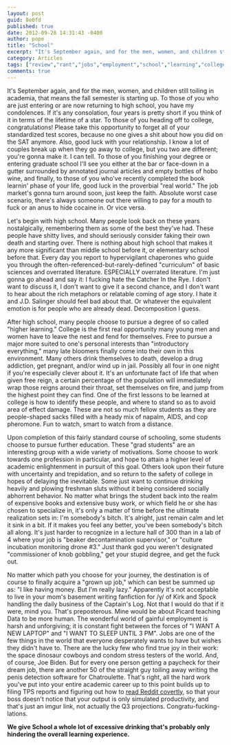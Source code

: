 ```yaml
---
layout: post
guid: 8e0fd
published: true
date: 2012-09-28 14:31:43 -0400
author: pope
title: "School"
excerpt: "It's September again, and for the men, women, and children still toiling in academia, that means the fall semester is starting up. To those of you who are just entering or are now returning to high school, you have my condolences. If it's any consolation, four years is pretty short if you think of it in terms of the lifetime of a star."
category: Articles
tags: ["review","rant","jobs","employment","school","learning","college","people-shaped sacks","plowing freshman sluts","drinking","hobo train wine","commissioner of knob gobbling","dick detection software","space dinosaur cowboy","Joe Biden","simulated productivity"]
comments: true 
---
```


It's September again, and for the men, women, and children still toiling in academia, that means the fall semester is starting up. To those of you who are just entering or are now returning to high school, you have my condolences. If it's any consolation, four years is pretty short if you think of it in terms of the lifetime of a star. To those of you heading off to college, congratulations! Please take this opportunity to forget all of your standardized test scores, because no one gives a shit about how you did on the SAT anymore. Also, good luck with your relationship. I know a lot of couples break up when they go away to college, but you two are different; you're gonna make it. I can tell. To those of you finishing your degree or entering graduate school I'll see you either at the bar or face-down in a gutter surrounded by annotated journal articles and empty bottles of hobo wine, and finally, to those of you who've recently completed the book learnin' phase of your life, good luck in the proverbial "real world." The job market's gonna turn around soon, just keep the faith. Absolute worst case scenario, there's always someone out there willing to pay for a mouth to fuck or an anus to hide cocaine in. Or vice versa.

Let's begin with high school. Many people look back on these years nostalgically, remembering them as some of the best they've had. These people have shitty lives, and should seriously consider faking their own death and starting over. There is nothing about high school that makes it any more significant than middle school before it, or elementary school before that. Every day you report to hypervigilant chaperones who guide you through the often-referenced-but-rarely-defined "curriculum" of basic sciences and overrated literature. ESPECIALLY overrated literature. I'm just gonna go ahead and say it: I fucking hate the Catcher In the Rye. I don't want to discuss it, I don't want to give it a second chance, and I don't want to hear about the rich metaphors or relatable coming of age story. I hate it and J.D. Salinger should feel bad about that. Or whatever the equivalent emotion is for people who are already dead. Decomposition I guess.

After high school, many people choose to pursue a degree of so called "higher learning." College is the first real opportunity many young men and women have to leave the nest and fend for themselves. Free to pursue a major more suited to one's personal interests than "introductory everything," many late bloomers finally come into their own in this environment. Many others drink themselves to death, develop a drug addiction, get pregnant, and/or wind up in jail. Possibly all four in one night if you're especially clever about it. It's an unfortunate fact of life that when given free reign, a certain percentage of the population will immediately wrap those reigns around their throat, set themselves on fire, and jump from the highest point they can find. One of the first lessons to be learned at college is how to identify these people, and where to stand so as to avoid area of effect damage. These are not so much fellow students as they are people-shaped sacks filled with a heady mix of napalm, AIDS, and cop pheromone. Fun to watch, smart to watch from a distance.

Upon completion of this fairly standard course of schooling, some students choose to pursue further education. These "grad students" are an interesting group with a wide variety of motivations. Some choose to work towards one profession in particular, and hope to attain a higher level of academic enlightenment in pursuit of this goal. Others look upon their future with uncertainty and trepidation, and so return to the safety of college in hopes of delaying the inevitable. Some just want to continue drinking heavily and plowing freshman sluts without it being considered socially abhorrent behavior. No matter what brings the student back into the realm of expensive books and extensive busy work, or which field he or she has chosen to specialize in, it's only a matter of time before the ultimate realization sets in: I'm somebody's bitch. It's alright, just remain calm and let it sink in a bit. If it makes you feel any better, you've been somebody's bitch all along. It's just harder to recognize in a lecture hall of 300 than in a lab of 4 where your job is "beaker decontamination supervisor," or "culture incubation monitoring drone #3." Just thank god you weren't designated "commissioner of knob gobbling," get your stupid degree, and get the fuck out.

No matter which path you choose for your journey, the destination is of course to finally acquire a "grown up job," which can best be summed up as: "I like having money. But I'm really lazy." Apparently it's not acceptable to live in your mom's basement writing fanfiction for /y/ of Kirk and Spock handling the daily business of the Captain's Log. Not that I would do that if it were, mind you. That's preposterous. Mine would be about Picard teaching Data to be more human. The wonderful world of gainful employment is harsh and unforgiving; it is constant fight between the forces of "I WANT A NEW LAPTOP" and "I WANT TO SLEEP UNTIL 3 PM". Jobs are one of the few things in the world that everyone desperately wants to have but wishes they didn't have to. There are the lucky few who find true joy in their work: the space dinosaur cowboys and condom stress testers of the world. And, of course, Joe Biden. But for every one person getting a paycheck for their dream job, there are another 50 of the straight guy toiling away writing the penis detection software for Chatroulette. That's right, all the hard work you've put into your entire academic career up to this point builds up to filing TPS reports and figuring out how to [read Reddit covertly](http://msworddit.com/), so that your boss doesn't notice that your output is only simulated productivity, and that's just an imgur link, not actually the Q3 projections. Congratu-fucking-lations.

**We give School a whole lot of excessive drinking that's probably only hindering the overall learning experience.**